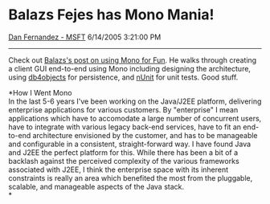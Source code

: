 <div id="page">

# Balazs Fejes has Mono Mania\!

[Dan Fernandez -
MSFT](https://social.msdn.microsoft.com/profile/Dan%20Fernandez%20-%20MSFT)
6/14/2005 3:21:00 PM

-----

<div id="content">

Check out [Balazs's post on using Mono for
Fun](http://fb2.hu/x10/Articles/MonoForFun.html). He walks through
creating a client GUI end-to-end using Mono including designing the
architecture, using [db4objects](http://www.db4o.com/community/)
for persistence, and [nUnit](http://www.nunit.org) for unit tests. Good
stuff.

*How I Went Mono  
In the last 5-6 years I've been working on the Java/J2EE platform,
delivering enterprise applications for various customers. By
"enterprise" I mean applications which have to accomodate a large number
of concurrent users, have to integrate with various legacy back-end
services, have to fit an end-to-end architecture envisioned by the
customer, and has to be manageable and configurable in a consistent,
straight-forward way. I have found Java and J2EE the perfect platform
for this. While there has been a bit of a backlash against the perceived
complexity of the various frameworks associated with J2EE, I think the
enterprise space with its inherent constraints is really an area which
benefited the most from the pluggable, scalable, and manageable aspects
of the Java stack.  
*

 

</div>

</div>
